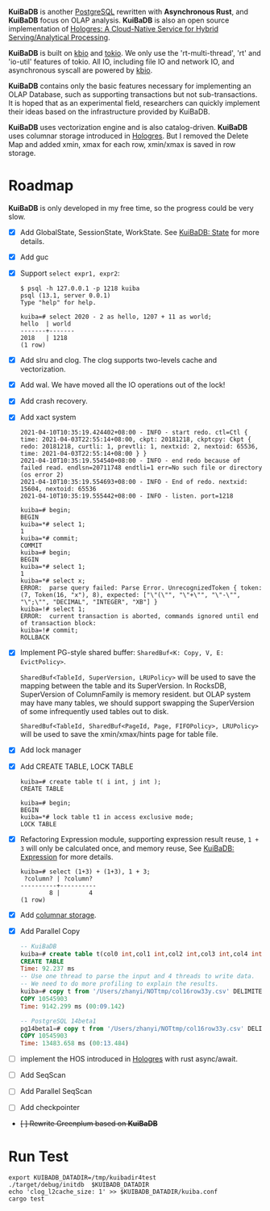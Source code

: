 
**KuiBaDB** is another [PostgreSQL](http://www.postgresql.org) rewritten with **Asynchronous Rust**, and **KuiBaDB** focus on OLAP analysis. **KuiBaDB** is also an open source implementation of [Hologres: A Cloud-Native Service for Hybrid Serving/Analytical Processing](https://www.aliyun.com/product/bigdata/hologram).

**KuiBaDB** is built on [kbio](https://github.com/KuiBaDB/kbio) and [tokio](https://docs.rs/tokio/). We only use the 'rt-multi-thread', 'rt' and 'io-util' features of tokio. All IO, including file IO and network IO, and asynchronous syscall are powered by [kbio](https://github.com/KuiBaDB/kbio).

**KuiBaDB** contains only the basic features necessary for implementing an OLAP Database, such as supporting transactions but not sub-transactions. It is hoped that as an experimental field, researchers can quickly implement their ideas based on the infrastructure provided by KuiBaDB.

**KuiBaDB** uses vectorization engine and is also catalog-driven. **KuiBaDB** uses columnar storage introduced in [Hologres](https://www.aliyun.com/product/bigdata/hologram). But I removed the Delete Map and added xmin, xmax for each row, xmin/xmax is saved in row storage.

# Roadmap

**KuiBaDB** is only developed in my free time, so the progress could be very slow.

-   [x] Add GlobalState, SessionState, WorkState. See [KuiBaDB: State](https://blog.hidva.com/2021/05/31/kuibadb-state/) for more details.
-   [x] Add guc
-   [x] Support `select expr1, expr2`:

    ```
    $ psql -h 127.0.0.1 -p 1218 kuiba
    psql (13.1, server 0.0.1)
    Type "help" for help.

    kuiba=# select 2020 - 2 as hello, 1207 + 11 as world;
    hello  | world
    -------+-------
    2018   | 1218
    (1 row)
    ```
-   [x] Add slru and clog. The clog supports two-levels cache and vectorization.
-   [x] Add wal. We have moved all the IO operations out of the lock!
-   [x] Add crash recovery.
-   [x] Add xact system

    ```
    2021-04-10T10:35:19.424402+08:00 - INFO - start redo. ctl=Ctl { time: 2021-04-03T22:55:14+08:00, ckpt: 20181218, ckptcpy: Ckpt { redo: 20181218, curtli: 1, prevtli: 1, nextxid: 2, nextoid: 65536, time: 2021-04-03T22:55:14+08:00 } }
    2021-04-10T10:35:19.554540+08:00 - INFO - end redo because of failed read. endlsn=20711748 endtli=1 err=No such file or directory (os error 2)
    2021-04-10T10:35:19.554693+08:00 - INFO - End of redo. nextxid: 15604, nextoid: 65536
    2021-04-10T10:35:19.555442+08:00 - INFO - listen. port=1218

    kuiba=# begin;
    BEGIN
    kuiba=*# select 1;
    1
    kuiba=*# commit;
    COMMIT
    kuiba=# begin;
    BEGIN
    kuiba=*# select 1;
    1
    kuiba=*# select x;
    ERROR:  parse query failed: Parse Error. UnrecognizedToken { token: (7, Token(16, "x"), 8), expected: ["\"(\"", "\"+\"", "\"-\"", "\";\"", "DECIMAL", "INTEGER", "XB"] }
    kuiba=!# select 1;
    ERROR:  current transaction is aborted, commands ignored until end of transaction block:
    kuiba=!# commit;
    ROLLBACK
    ```
-   [x] Implement PG-style shared buffer: `SharedBuf<K: Copy, V, E: EvictPolicy>`.

    `SharedBuf<TableId, SuperVersion, LRUPolicy>` will be used to save the mapping between the table and its SuperVersion. In RocksDB, SuperVersion of ColumnFamily is memory resident. but OLAP system may have many tables, we should support swapping the SuperVersion of some infrequently used tables out to disk.

    `SharedBuf<TableId, SharedBuf<PageId, Page, FIFOPolicy>, LRUPolicy>` will be used to save the xmin/xmax/hints page for table file.

-   [x] Add lock manager

-   [x] Add CREATE TABLE, LOCK TABLE

    ```
    kuiba=# create table t( i int, j int );
    CREATE TABLE

    kuiba=# begin;
    BEGIN
    kuiba=*# lock table t1 in access exclusive mode;
    LOCK TABLE
    ```

-   [x] Refactoring Expression module, supporting expression result reuse, `1 + 3` will only be calculated once, and memory reuse, See [KuiBaDB: Expression](https://blog.hidva.com/2021/06/12/kuiba-expr/) for more details.

    ```
    kuiba=# select (1+3) + (1+3), 1 + 3;
     ?column? | ?column?
    ----------+----------
            8 |        4
    (1 row)
    ```

-   [x] Add [columnar storage](https://blog.hidva.com/2021/04/25/kuiba-column-storage/).

-   [x] Add Parallel Copy

    ```sql
    -- KuiBaDB
    kuiba=# create table t(col0 int,col1 int,col2 int,col3 int,col4 int,col5 int,col6 int,col7 int,col8 int,col9 int,col10 int,col11 int,col12 int,col13 int,col14 int,col15 int);
    CREATE TABLE
    Time: 92.237 ms
    -- Use one thread to parse the input and 4 threads to write data.
    -- We need to do more profiling to explain the results.
    kuiba=# copy t from '/Users/zhanyi/NOTtmp/col16row33y.csv' DELIMITERS '|' (parallel 4);
    COPY 10545903
    Time: 9142.299 ms (00:09.142)
    ```

    ```sql
    -- PostgreSQL 14beta1
    pg14beta1=# copy t from '/Users/zhanyi/NOTtmp/col16row33y.csv' DELIMITERS '|';
    COPY 10545903
    Time: 13483.658 ms (00:13.484)
    ```

-   [ ] implement the HOS introduced in [Hologres](https://www.aliyun.com/product/bigdata/hologram) with rust async/await.

-   [ ] Add SeqScan

-   [ ] Add Parallel SeqScan

-   [ ] Add checkpointer

-   ~~[ ] Rewrite Greenplum based on **KuiBaDB**~~

# Run Test

```
export KUIBADB_DATADIR=/tmp/kuibadir4test
./target/debug/initdb  $KUIBADB_DATADIR
echo 'clog_l2cache_size: 1' >> $KUIBADB_DATADIR/kuiba.conf
cargo test
```
